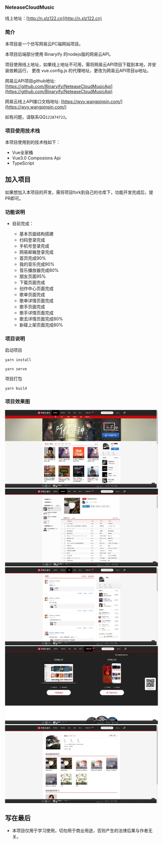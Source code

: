 ### NeteaseCloudMusic

线上地址：[http://n.xlz122.cn](http://n.xlz122.cn)

### 简介

本项目是一个仿写网易云PC端网站项目。

本项目后端部分使用 Binaryify 的nodejs版的网易云API。

项目使用线上地址，如果线上地址不可用，需将网易云API项目下载到本地，并安装依赖运行，
更改 vue.config.js 的代理地址，更改为网易云API项目ip地址。

网易云API项目github地址: [https://github.com/Binaryify/NeteaseCloudMusicApi](https://github.com/Binaryify/NeteaseCloudMusicApi)

网易云线上API接口文档地址: [https://wyy.wangpinpin.com/](https://wyy.wangpinpin.com/)

如有问题，请联系QQ``122874722``。

### 项目使用技术栈

本项目使用到的技术栈如下：
* Vue全家桶
* Vue3.0 Composions Api
* TypeScript

## 加入项目

如果想加入本项目的开发，需将项目fork到自己的仓库下，功能开发完成后，提PR即可。
  
### 功能说明

* 目前完成：

	* 基本页面结构搭建
	* 扫码登录完成
	* 手机号登录完成
	* 网易邮箱登录完成
	* 首页完成90%
	* 我的音乐完成90%
	* 音乐播放器完成80%
	* 朋友页面95%
	* 下载页面完成
	* 创作中心页面完成
	* 歌单页面完成
	* 歌单详情页面完成
	* 歌手页面完成
	* 歌手详情页面完成
	* 歌去详情页面完成80%
	* 新碟上架页面完成80%
### 项目说明

启动项目

```
yarn install
```

```
yarn serve
```

项目打包

```
yarn build
```

### 项目效果图

![](./src/assets/design-sketch/home.png)
![](./src/assets/design-sketch/my-music.png)
![](./src/assets/design-sketch/friend.png)
![](./src/assets/design-sketch/download.png)
![](./src/assets/design-sketch/my-home.png)
## 写在最后

* 本项目仅用于学习使用，切勿用于商业用途，否则产生的法律后果与作者无关。
